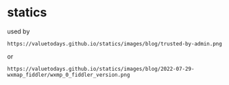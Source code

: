 # statics

used by 

`https://valuetodays.github.io/statics/images/blog/trusted-by-admin.png`

or

`https://valuetodays.github.io/statics/images/blog/2022-07-29-wxmap_fiddler/wxmp_0_fiddler_version.png`


